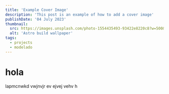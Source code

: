 ```yaml
---
title: 'Example Cover Image'
description: 'This post is an example of how to add a cover image'
publishDate: '04 July 2023'
thumbnail:
  src: https://images.unsplash.com/photo-1554435493-93422e8220c8?w=500&auto=format&fit=crop&q=60&ixlib=rb-4.0.3&ixid=M3wxMjA3fDB8MHxzZWFyY2h8MTF8fGJ1aWxkaW5nfGVufDB8fDB8fHww
  alt: 'Astro build wallpaper'
tags:
  - projects
  - modelado
---
```


# hola

lapmcnwkd vwjnvjr ev ejvej vehv h
